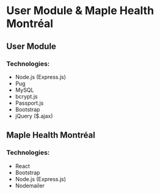 # User Module & Maple Health Montréal

## User Module

### Technologies:
<ul>
  <li>Node.js (Express.js)</li>
  <li>Pug</li>
  <li>MySQL</li>
  <li>bcrypt.js</li>
  <li>Passport.js</li>
  <li>Bootstrap</li>
  <li>jQuery ($.ajax)</li>
</ul>

## Maple Health Montréal

### Technologies:
<ul>
   <li>React</li>
   <li>Bootstrap</li>
  <li>Node.js (Express.js)</li>
  <li>Nodemailer</li>
</ul>
